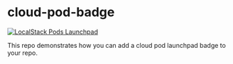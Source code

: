 # cloud-pod-badge

[![LocalStack Pods Launchpad](https://localstack-website-preview-pr-106.surge.sh/gh/launch-pod-badge.svg)](http://localhost:3000/launchpad?url=https://raw.githubusercontent.com/lukqw/pod-badging/main/MyLittlePody)

This repo demonstrates how you can add a cloud pod launchpad badge to your repo.

